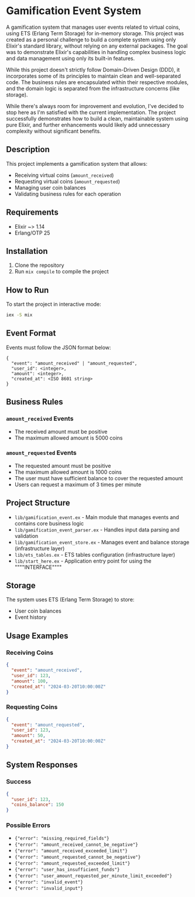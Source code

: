 # Gamification Event System

A gamification system that manages user events related to virtual coins, using ETS (Erlang Term Storage) for in-memory storage. 
This project was created as a personal challenge to build a complete system using only Elixir's standard library, without relying on any external packages. 
The goal was to demonstrate Elixir's capabilities in handling complex business logic and data management using only its built-in features.

While this project doesn't strictly follow Domain-Driven Design (DDD), it incorporates some of its principles to maintain clean and well-separated code. The business rules are encapsulated within their respective modules, and the domain logic is separated from the infrastructure concerns (like storage).

While there's always room for improvement and evolution, I've decided to stop here as I'm satisfied with the current implementation. The project successfully demonstrates how to build a clean, maintainable system using pure Elixir, and further enhancements would likely add unnecessary complexity without significant benefits.

## Description

This project implements a gamification system that allows:
- Receiving virtual coins (`amount_received`)
- Requesting virtual coins (`amount_requested`)
- Managing user coin balances
- Validating business rules for each operation

## Requirements

- Elixir ~> 1.14
- Erlang/OTP 25

## Installation

1. Clone the repository
2. Run `mix compile` to compile the project

## How to Run

To start the project in interactive mode:

```bash
iex -S mix
```

## Event Format

Events must follow the JSON format below:

```
{
  "event": "amount_received" | "amount_requested",
  "user_id": <integer>,
  "amount": <integer>,
  "created_at": <ISO 8601 string>
}
```

## Business Rules

### `amount_received` Events
- The received amount must be positive
- The maximum allowed amount is 5000 coins

### `amount_requested` Events
- The requested amount must be positive
- The maximum allowed amount is 1000 coins
- The user must have sufficient balance to cover the requested amount
- Users can request a maximum of 3 times per minute

## Project Structure

- `lib/gamification_event.ex` - Main module that manages events and contains core business logic
- `lib/gamification_event_parser.ex` - Handles input data parsing and validation
- `lib/gamification_event_store.ex` - Manages event and balance storage (infrastructure layer)
- `lib/ets_tables.ex` - ETS tables configuration (infrastructure layer)
- `lib/start_here.ex` - Application entry point for using the """"INTERFACE""""

## Storage

The system uses ETS (Erlang Term Storage) to store:
- User coin balances
- Event history

## Usage Examples

### Receiving Coins
```json
{
  "event": "amount_received",
  "user_id": 123,
  "amount": 100,
  "created_at": "2024-03-20T10:00:00Z"
}
```

### Requesting Coins
```json
{
  "event": "amount_requested",
  "user_id": 123,
  "amount": 50,
  "created_at": "2024-03-20T10:00:00Z"
}
```

## System Responses

### Success
```json
{
  "user_id": 123,
  "coins_balance": 150
}
```

### Possible Errors
- `{"error": "missing_required_fields"}`
- `{"error": "amount_received_cannot_be_negative"}`
- `{"error": "amount_received_exceeded_limit"}`
- `{"error": "amount_requested_cannot_be_negative"}`
- `{"error": "amount_requested_exceeded_limit"}`
- `{"error": "user_has_insufficient_funds"}`
- `{"error": "user_amount_requested_per_minute_limit_exceeded"}`
- `{"error": "invalid_event"}`
- `{"error": "invalid_input"}`